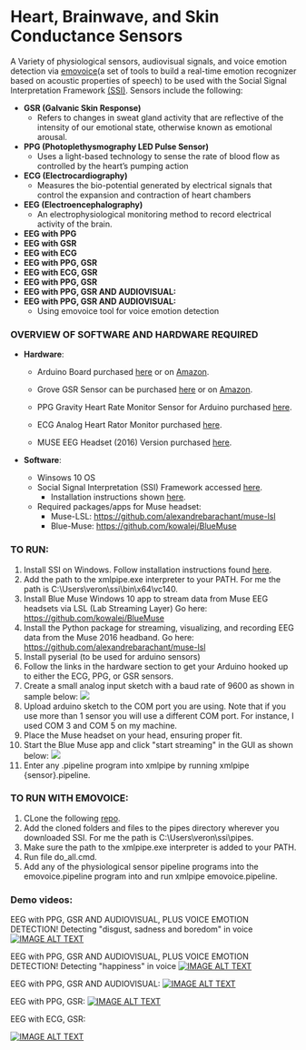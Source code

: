 # Heart, Brainwave, and Skin Conductance Sensors

A Variety of physiological sensors, audiovisual signals, and voice emotion detection via [emovoice](https://github.com/hcmlab/emovoice)(a set of tools to build a real-time emotion recognizer based on acoustic properties of speech) to be used with the Social Signal Interpretation Framework [(SSI)](https://github.com/hcmlab/ssi). Sensors include the following:

  * **GSR (Galvanic Skin Response)**
    * Refers to changes in sweat gland activity that are reflective of the intensity of our emotional state, otherwise known as emotional arousal.
  * **PPG (Photoplethysmography LED Pulse Sensor)**
    * Uses a light-based technology to sense the rate of blood flow as controlled by the heart’s pumping action
  * **ECG (Electrocardiography)**
    * Measures  the bio-potential generated by electrical signals that control the expansion and contraction of heart chambers
  * **EEG (Electroencephalography)**
    * An electrophysiological monitoring method to record electrical activity of the brain.
  * **EEG with PPG**
  * **EEG with GSR**
  * **EEG with ECG**
  * **EEG with PPG, GSR**
  * **EEG with ECG, GSR**
  * **EEG with PPG, GSR**
  * **EEG with PPG, GSR AND AUDIOVISUAL:**
  * **EEG with PPG, GSR AND AUDIOVISUAL:**
    * Using emovoice tool for voice emotion detection 

### OVERVIEW OF SOFTWARE AND HARDWARE REQUIRED

* **Hardware**: 
  * Arduino Board purchased [here](https://www.arduino.cc/en/Main/Boards) or on [Amazon](https://www.amazon.com/Arduino-A000066-ARDUINO-UNO-R3/dp/B008GRTSV6). 
  * Grove GSR Sensor can be purchased [here](http://wiki.seeedstudio.com/Grove-GSR_Sensor/) or 
  on [Amazon](https://www.amazon.com/NGW-1pc-GSR-sensor-for-Grove/dp/B07B6K3Y7P/ref=asc_df_B07B6K3Y7P/?tag=hyprod-20&linkCode=df0&hvadid=312148136537&hvpos=1o1&hvnetw=g&hvrand=14459081976699628962&hvpone=&hvptwo=&hvqmt=&hvdev=c&hvdvcmdl=&hvlocint=&hvlocphy=9021727&hvtargid=pla-568294557333&psc=1
). 
  * PPG Gravity Heart Rate Monitor Sensor for Arduino purchased [here](https://www.dfrobot.com/product-1540.html).
  * ECG Analog Heart Rator Monitor purchased [here](https://www.dfrobot.com/product-1510.html). 

  * MUSE EEG Headset (2016) Version purchased [here](https://choosemuse.com/). 

* **Software**:  
  * Winsows 10 OS
  * Social Signal Interpretation (SSI) Framework accessed [here](https://github.com/hcmlab/ssi).
    * Installation instructions shown [here](https://rawgit.com/hcmlab/ssi/master/docs/index.html#installation). 
  * Required packages/apps for Muse headset:
    * Muse-LSL: https://github.com/alexandrebarachant/muse-lsl
    * Blue-Muse: https://github.com/kowalej/BlueMuse

### TO RUN:

1. Install SSI on Windows. Follow installation instructions found [here](https://rawgit.com/hcmlab/ssi/master/docs/index.html#installation). 
2. Add the path to the xmlpipe.exe interpreter to your PATH. For me the path is C:\Users\veron\ssi\bin\x64\vc140. 
3. Install Blue Muse Windows 10 app to stream data from Muse EEG headsets via LSL (Lab Streaming Layer)
Go here: https://github.com/kowalej/BlueMuse
4. Install the  Python package for streaming, visualizing, and recording EEG data from the Muse 2016 headband. Go here: https://github.com/alexandrebarachant/muse-lsl
5. Install pyserial (to be used for arduino sensors)
6. Follow the links in the hardware section to get your Arduino hooked up to either the ECG, PPG, or GSR sensors. 
7. Create a small analog input sketch with a baud rate of 9600 as shown in sample below:
![](images/ecg.png)
8. Upload arduino sketch to the COM port you are using. Note that if you use more than 1 sensor you will use a different COM port. For instance, I used COM 3 and COM 5 on my machine. 
9. Place the Muse headset on your head, ensuring proper fit. 
10. Start the Blue Muse app and click "start streaming" in the GUI as shown below:
![](images/blue_muse.png)
11. Enter any .pipeline program into xmlpipe by running xmlpipe {sensor}.pipeline. 

### TO RUN WITH EMOVOICE:
1. CLone the following [repo](https://github.com/hcmlab/emovoice). 
2. Add the cloned folders and files to the pipes directory wherever you downloaded SSI. For me the path is C:\Users\veron\ssi\pipes. 
3. Make sure the path to the xmlpipe.exe interpreter is added to your PATH.
4. Run file do_all.cmd. 
5. Add any of the physiological sensor pipeline programs into the emovoice.pipeline program into and run xmlpipe emovoice.pipeline. 
  

### Demo videos:

EEG with PPG, GSR AND AUDIOVISUAL, PLUS VOICE EMOTION DETECTION!
Detecting "disgust, sadness and boredom" in voice
[![IMAGE ALT TEXT](http://img.youtube.com/vi/Dq9SbwqZvRY/0.jpg)](http://www.youtube.com/watch?v=Dq9SbwqZvRY "Using Emovoice (detecting disgust, sadness, and boredom)")

EEG with PPG, GSR AND AUDIOVISUAL, PLUS VOICE EMOTION DETECTION!
Detecting "happiness" in voice
[![IMAGE ALT TEXT](http://img.youtube.com/vi/3vu2Bpd8vng/0.jpg)](http://www.youtube.com/watch?v=3vu2Bpd8vng "Using Emovoice (detecting happiness)")

EEG with PPG, GSR AND AUDIOVISUAL:
[![IMAGE ALT TEXT](http://img.youtube.com/vi/DqONgXAobW8/0.jpg)](http://www.youtube.com/watch?v=DqONgXAobW8 "EEG,ECG,GSR Signals on SSI")

EEG with PPG, GSR:
[![IMAGE ALT TEXT](http://img.youtube.com/vi/vY3h6-k4f7I/0.jpg)](http://www.youtube.com/watch?v=vY3h6-k4f7I "EEG,PPG,GSR Signals on SSI")

EEG with ECG, GSR:
           
[![IMAGE ALT TEXT](http://img.youtube.com/vi/tBMmrahfTf8/0.jpg)](http://www.youtube.com/watch?v=tBMmrahfTf8 "EEG,ECG,GSR Signals on SSI")
